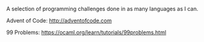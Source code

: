A selection of programming challenges done in as many languages as I can.

Advent of Code: http://adventofcode.com

99 Problems: https://ocaml.org/learn/tutorials/99problems.html